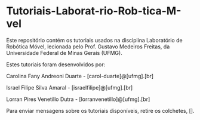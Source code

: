 # Tutoriais-Laborat-rio-Rob-tica-M-vel
Este repositório contém os tutoriais usados na disciplina Laboratório de Robótica Móvel, lecionada pelo Prof. Gustavo Medeiros Freitas, da Universidade Federal de Minas Gerais (UFMG).

Estes tutoriais foram desenvolvidos por:
  
  Carolina Fany Andreoni Duarte   - [carol-duarte]@[ufmg].[br]
  
  Israel Filipe Silva Amaral      - [israelfilipe]@[ufmg].[br]
  
  Lorran Pires Venetillo Dutra    - [lorranvenetillo]@[ufmg].[br]

Para enviar mensagens sobre os tutoriais disponíveis, retire os colchetes, [].

